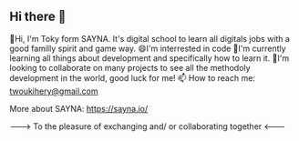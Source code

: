 ## Hi there 👋

👋Hi, I'm Toky form SAYNA. It's digital school to learn all digitals jobs with a good familly spirit and game way.
😄I'm interrested in code
🤔I'm currently learning all things about development and specifically how to learn it.
🌱I'm looking to collaborate on many projects to see all the methodoly development in the world, good luck for me!
📫 How to reach me: twoukihery@gmail.com


More about SAYNA: https://sayna.io/

---> To the pleasure of exchanging and/ or collaborating together <---
